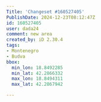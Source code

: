```yaml
---
Title: 'Changeset #160527405'
PublishDate: 2024-12-23T08:12:47Z
id: 160527405
user: dada24
comment: new area
created_by: iD 2.30.4
tags:
- Montenegro
- Budva
bbox:
  min_lon: 18.8492285
  min_lat: 42.2866332
  max_lon: 18.8494311
  max_lat: 42.2867942

---
```

